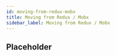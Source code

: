 ```yaml
---
id: moving-from-redux-mobx
title: Moving from Redux / Mobx
sidebar_label: Moving from Redux / Mobx
---
```


## Placeholder
